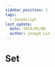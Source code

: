 ```yaml
---
sidebar_position: 1
tags:
  - JavaScript
last_update:
  date: 2024/05/08
  author: Joseph Lin
---
```


# Set



